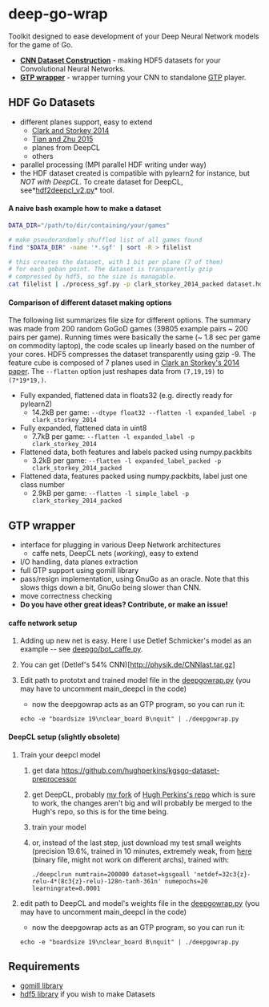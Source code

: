 # deep-go-wrap
Toolkit designed to ease development of your Deep Neural Network models
for the game of Go.

  * **[CNN Dataset Construction](#hdf)** - making HDF5 datasets for your Convolutional Neural Networks.
  * **[GTP wrapper](#gtp)** - wrapper turning your CNN to standalone [GTP](http://www.lysator.liu.se/~gunnar/gtp/) player.

<a name="hdf"></a>HDF Go Datasets
------------------
  * different planes support, easy to extend
     * [Clark and Storkey 2014](http://arxiv.org/abs/1412.3409)
     * [Tian and Zhu 2015](http://arxiv.org/abs/1511.06410)
     * planes from DeepCL
     * others
  * parallel processing (MPI parallel HDF writing under way)
  * the HDF dataset created is compatible with pylearn2 for instance, but *NOT with DeepCL*. To create dataset for DeepCL, see*[hdf2deepcl_v2.py](hdf2deepcl_v2.py)* tool.

#### A naive bash example how to make a dataset
```bash
DATA_DIR="/path/to/dir/containing/your/games"

# make pseudorandomly shuffled list of all games found
find "$DATA_DIR" -name '*.sgf' | sort -R > filelist

# this creates the dataset, with 1 bit per plane (7 of them)
# for each goban point. The dataset is transparently gzip
# compressed by hdf5, so the size is managable.
cat filelist | ./process_sgf.py -p clark_storkey_2014_packed dataset.hdf5
```

#### Comparison of different dataset making options
The following list summarizes file size for different options. The summary
was made from 200 random GoGoD games (39805 example pairs ~ 200 pairs per game).
Running times were basically the same (~ 1.8 sec per game on commodity laptop),
the code scales up linearly based on the number of your cores. HDF5 compresses
the dataset transparently using gzip -9. The feature cube is composed of 7 planes
used in [Clark an Storkey's 2014 paper](http://arxiv.org/pdf/1412.3409).
The ```--flatten``` option just reshapes data from ```(7,19,19)``` to ```(7*19*19,)```.

  * Fully expanded, flattened data in floats32 (e.g. directly ready for pylearn2)
     * 14.2kB per game: ```--dtype float32 --flatten -l expanded_label -p clark_storkey_2014```
  * Fully expanded, flattened data in uint8
     * 7.7kB per game: ```--flatten -l expanded_label -p clark_storkey_2014```
  * Flattened data, both features and labels packed using numpy.packbits
     * 3.2kB per game: ```--flatten -l expanded_label_packed -p clark_storkey_2014_packed```
  * Flattened data, features packed using numpy.packbits, label just one class number
     * 2.9kB per game: ```--flatten -l simple_label -p clark_storkey_2014_packed```

<a name="gtp"></a>GTP wrapper
-----------------------------
 * interface for plugging in various Deep Network architectures
    * caffe nets, DeepCL nets (*working*), easy to extend
 * I/O handling, data planes extraction
 * full GTP support using gomill library
 * pass/resign implementation, using GnuGo as an oracle. Note that this slows thigs down a bit, GnuGo being slower than CNN.
 * move correctness checking
 * **Do you have other great ideas? Contribute, or make an issue!**

#### caffe network setup
1. Adding up new net is easy. Here I use Detlef Schmicker's model as an example -- see [deepgo/bot_caffe.py](/deepgo/bot_caffe.py).
2. You can get (Detlef's 54% CNN)[http://physik.de/CNNlast.tar.gz]

3. Edit path to prototxt and trained model file in the [deepgowrap.py](deepgowrap.py) (you may have to uncomment main_deepcl in the code)
    * now the deepgowrap acts as an GTP program, so you can run it:

    ```echo -e "boardsize 19\nclear_board B\nquit" | ./deepgowrap.py```

#### DeepCL setup (slightly obsolete)
1. Train your deepcl model
    1. get data https://github.com/hughperkins/kgsgo-dataset-preprocessor
    2. get DeepCL, probably [my fork](https://github.com/jmoudrik/DeepCL) of [Hugh Perkins's repo](https://github.com/hughperkins/DeepCL)
    which is sure to work, the changes aren't big and will probably be merged to the 
    Hugh's repo, so this is for the time being.
    3. train your model
    4. or, instead of the last step, just download my test small weights (precision 19.6%, trained in 10 minutes, extremely weak, from [here](http://j2m.cz/~jm/weights.dat) (binary file, might not work on different archs), trained with:

        ```./deepclrun numtrain=200000 dataset=kgsgoall 'netdef=32c3{z}-relu-4*(8c3{z}-relu)-128n-tanh-361n' numepochs=20 learningrate=0.0001```
2. edit path to DeepCL and model's weights file in the [deepgowrap.py](deepgowrap.py) (you may have to uncomment main_deepcl in the code)
    * now the deepgowrap acts as an GTP program, so you can run it:

    ```echo -e "boardsize 19\nclear_board B\nquit" | ./deepgowrap.py```


Requirements
------------
 * [gomill library](https://github.com/mattheww/gomill)
 * [hdf5 library](http://www.h5py.org/) if you wish to make Datasets 
